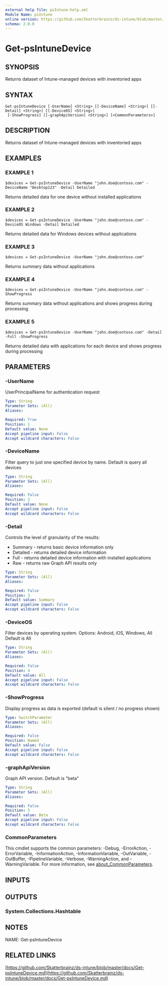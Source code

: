 ```yaml
---
external help file: psIntune-help.xml
Module Name: psIntune
online version: https://github.com/Skatterbrainz/ds-intune/blob/master/docs/Get-psIntuneDevice.md
schema: 2.0.0
---
```


# Get-psIntuneDevice

## SYNOPSIS
Returns dataset of Intune-managed devices with inventoried apps

## SYNTAX

```
Get-psIntuneDevice [-UserName] <String> [[-DeviceName] <String>] [[-Detail] <String>] [[-DeviceOS] <String>]
 [-ShowProgress] [[-graphApiVersion] <String>] [<CommonParameters>]
```

## DESCRIPTION
Returns dataset of Intune-managed devices with inventoried apps

## EXAMPLES

### EXAMPLE 1
```
$devices = Get-psIntuneDevice -UserName "john.doe@contoso.com" -DeviceName "Desktop123" -Detail Detailed
```

Returns detailed data for one device without installed applications

### EXAMPLE 2
```
$devices = Get-psIntuneDevice -UserName "john.doe@contoso.com" -DeviceOS Windows -Detail Detailed
```

Returns detailed data for Windows devices without applications

### EXAMPLE 3
```
$devices = Get-psIntuneDevice -UserName "john.doe@contoso.com"
```

Returns summary data without applications

### EXAMPLE 4
```
$devices = Get-psIntuneDevice -UserName "john.doe@contoso.com" -ShowProgress
```

Returns summary data without applications and shows progress during processing

### EXAMPLE 5
```
$devices = Get-psIntuneDevice -UserName "john.doe@contoso.com" -Detail -Full -ShowProgress
```

Returns detailed data with applications for each device and shows progress during processing

## PARAMETERS

### -UserName
UserPrincipalName for authentication request

```yaml
Type: String
Parameter Sets: (All)
Aliases:

Required: True
Position: 1
Default value: None
Accept pipeline input: False
Accept wildcard characters: False
```

### -DeviceName
Filter query to just one specified device by name.
Default is query all devices

```yaml
Type: String
Parameter Sets: (All)
Aliases:

Required: False
Position: 2
Default value: None
Accept pipeline input: False
Accept wildcard characters: False
```

### -Detail
Controls the level of granularity of the results:
* Summary - returns basic device information only
* Detailed - returns detailed device information
* Full - returns detailed device information with installed applications
* Raw - returns raw Graph API results only

```yaml
Type: String
Parameter Sets: (All)
Aliases:

Required: False
Position: 3
Default value: Summary
Accept pipeline input: False
Accept wildcard characters: False
```

### -DeviceOS
Filter devices by operating system.
Options: Android, iOS, Windows, All
Default is All

```yaml
Type: String
Parameter Sets: (All)
Aliases:

Required: False
Position: 4
Default value: All
Accept pipeline input: False
Accept wildcard characters: False
```

### -ShowProgress
Display progress as data is exported (default is silent / no progress shown)

```yaml
Type: SwitchParameter
Parameter Sets: (All)
Aliases:

Required: False
Position: Named
Default value: False
Accept pipeline input: False
Accept wildcard characters: False
```

### -graphApiVersion
Graph API version.
Default is "beta"

```yaml
Type: String
Parameter Sets: (All)
Aliases:

Required: False
Position: 5
Default value: Beta
Accept pipeline input: False
Accept wildcard characters: False
```

### CommonParameters
This cmdlet supports the common parameters: -Debug, -ErrorAction, -ErrorVariable, -InformationAction, -InformationVariable, -OutVariable, -OutBuffer, -PipelineVariable, -Verbose, -WarningAction, and -WarningVariable. For more information, see [about_CommonParameters](http://go.microsoft.com/fwlink/?LinkID=113216).

## INPUTS

## OUTPUTS

### System.Collections.Hashtable
## NOTES
NAME: Get-psIntuneDevice

## RELATED LINKS

[https://github.com/Skatterbrainz/ds-intune/blob/master/docs/Get-psIntuneDevice.md](https://github.com/Skatterbrainz/ds-intune/blob/master/docs/Get-psIntuneDevice.md)

